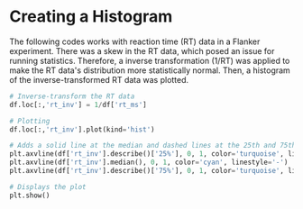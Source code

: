 # Creating a Histogram
The following codes works with reaction time (RT) data in a Flanker experiment. There was a skew in the RT data, which posed an issue for running statistics. Therefore, a inverse transformation (1/RT) was applied to make the RT data's distribution more statistically normal. Then, a histogram of the inverse-transformed RT data was plotted.

```python
# Inverse-transform the RT data
df.loc[:,'rt_inv'] = 1/df['rt_ms']

# Plotting
df.loc[:,'rt_inv'].plot(kind='hist')

# Adds a solid line at the median and dashed lines at the 25th and 75th percentiles
plt.axvline(df['rt_inv'].describe()['25%'], 0, 1, color='turquoise', linestyle='--')
plt.axvline(df['rt_inv'].median(), 0, 1, color='cyan', linestyle='-')
plt.axvline(df['rt_inv'].describe()['75%'], 0, 1, color='turquoise', linestyle='--')

# Displays the plot
plt.show()
```
